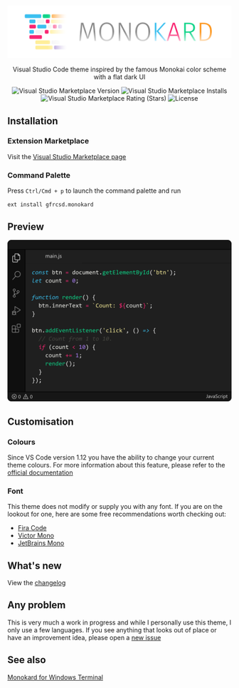 ![Monokard Theme for Visual Studio Code](/images/logotype.png)

<p align="center">Visual Studio Code theme inspired by the famous Monokai color scheme with a flat dark UI</P>
<p align="center">
    <img alt="Visual Studio Marketplace Version" src="https://img.shields.io/visual-studio-marketplace/v/gfrcsd.monokard?color=3bc0f0">
    <img alt="Visual Studio Marketplace Installs" src="https://img.shields.io/visual-studio-marketplace/i/gfrcsd.monokard?color=F92672">
    <img alt="Visual Studio Marketplace Rating (Stars)" src="https://img.shields.io/visual-studio-marketplace/stars/gfrcsd.monokard?color=0fd589">
    <img alt="License" src="https://img.shields.io/badge/License-MIT-fd971e">
</p>

## Installation

### Extension Marketplace

Visit the [Visual Studio Marketplace page](https://marketplace.visualstudio.com/items?itemName=gfrcsd.monokard)

### Command Palette

Press `Ctrl/Cmd + p` to launch the command palette and run

```
ext install gfrcsd.monokard
```

## Preview

![Theme Preview](/images/preview.png)

## Customisation

### Colours

Since VS Code version 1.12 you have the ability to change your current theme colours. For more information about this feature, please refer to the [official documentation](https://code.visualstudio.com/api/references/theme-color)

### Font

This theme does not modify or supply you with any font. If you are on the lookout for one, here are some free recommendations worth checking out:

- [Fira Code](https://github.com/tonsky/FiraCode)
- [Victor Mono](https://rubjo.github.io/victor-mono/)
- [JetBrains Mono](https://www.jetbrains.com/lp/mono/)

## What's new

View the [changelog](CHANGELOG.md)

## Any problem

This is very much a work in progress and while I personally use this theme, I only use a few languages. If you see anything that looks out of place or have an improvement idea, please open a [new issue](https://github.com/gfrcsd/vscode-monokard/issues/new)

## See also

[Monokard for Windows Terminal](https://github.com/gfrcsd/wt-monokard)
